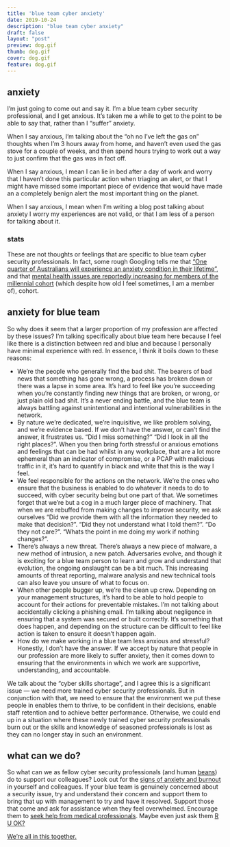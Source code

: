 ```yaml
---
title: 'blue team cyber anxiety'
date: 2019-10-24
description: "blue team cyber anxiety"
draft: false
layout: "post"
preview: dog.gif
thumb: dog.gif
cover: dog.gif
feature: dog.gif
---
```


## anxiety
I’m just going to come out and say it. I’m a blue team cyber security professional, and I get anxious. It’s taken me a while to get to the point to be able to say that, rather than I “suffer” anxiety.

When I say anxious, I’m talking about the “oh no I’ve left the gas on” thoughts when I’m 3 hours away from home, and haven’t even used the gas stove for a couple of weeks, and then spend hours trying to work out a way to just confirm that the gas was in fact off.

When I say anxious, I mean I can lie in bed after a day of work and worry that I haven’t done this particular action when triaging an alert, or that I might have missed some important piece of evidence that would have made an a completely benign alert the most important thing on the planet.

When I say anxious, I mean when I’m writing a blog post talking about anxiety I worry my experiences are not valid, or that I am less of a person for talking about it.

### stats
These are not thoughts or feelings that are specific to blue team cyber security professionals. In fact, some rough Googling tells me that [“One quarter of Australians will experience an anxiety condition in their lifetime”](https://www.beyondblue.org.au/media/statistics), and that [mental health issues are reportedly increasing for members of the millennial cohort](https://www.businessinsider.com/millennials-mental-health-burnout-lonely-depressed-money-stress/?r=AU&IR=T) (which despite how old I feel sometimes, I am a member of), cohort.

## anxiety for blue team
So why does it seem that a larger proportion of my profession are affected by these issues? I’m talking specifically about blue team here because I feel like there is a distinction between red and blue and because I personally have minimal experience with red. In essence, I think it boils down to these reasons:

- We’re the people who generally find the bad shit. The bearers of bad news that something has gone wrong, a process has broken down or there was a lapse in some area. It’s hard to feel like you’re succeeding when you’re constantly finding new things that are broken, or wrong, or just plain old bad shit. It’s a never ending battle, and the blue team is always battling against unintentional and intentional vulnerabilities in the network.
- By nature we’re dedicated, we’re inquisitive, we like problem solving, and we’re evidence based. If we don’t have the answer, or can’t find the answer, it frustrates us. “Did I miss something?” “Did I look in all the right places?”. When you then bring forth stressful or anxious emotions and feelings that can be had whilst in any workplace, that are a lot more ephemeral than an indicator of compromise, or a PCAP with malicious traffic in it, it’s hard to quantify in black and white that this is the way I feel.
- We feel responsible for the actions on the network. We’re the ones who ensure that the business is enabled to do whatever it needs to do to succeed, with cyber security being but one part of that. We sometimes forget that we’re but a cog in a much larger piece of machinery. That when we are rebuffed from making changes to improve security, we ask ourselves “Did we provide them with all the information they needed to make that decision?”. “Did they not understand what I told them?”. “Do they not care?”. “Whats the point in me doing my work if nothing changes?”.
- There’s always a new threat. There’s always a new piece of malware, a new method of intrusion, a new patch. Adversaries evolve, and though it is exciting for a blue team person to learn and grow and understand that evolution, the ongoing onslaught can be a bit much. This increasing amounts of threat reporting, malware analysis and new technical tools can also leave you unsure of what to focus on.
- When other people bugger up, we’re the clean up crew. Depending on your management structures, it’s hard to be able to hold people to account for their actions for preventable mistakes. I’m not talking about accidentally clicking a phishing email. I’m talking about negligence in ensuring that a system was secured or built correctly. It’s something that does happen, and depending on the structure can be difficult to feel like action is taken to ensure it doesn’t happen again.
- How do we make working in a blue team less anxious and stressful? Honestly, I don’t have the answer. If we accept by nature that people in our profession are more likely to suffer anxiety, then it comes down to ensuring that the environments in which we work are supportive, understanding, and accountable.

We talk about the “cyber skills shortage”, and I agree this is a significant issue — we need more trained cyber security professionals. But in conjunction with that, we need to ensure that the environment we put these people in enables them to thrive, to be confident in their decisions, enable staff retention and to achieve better performance. Otherwise, we could end up in a situation where these newly trained cyber security professionals burn out or the skills and knowledge of seasoned professionals is lost as they can no longer stay in such an environment.

## what can we do?
So what can we as fellow cyber security professionals (and human [beans](https://www.youtube.com/watch?v=gp9xu9qdQqc)) do to support our colleagues? Look out for the [signs of anxiety and burnout](https://www.beyondblue.org.au/the-facts/anxiety/signs-and-symptoms) in yourself and colleagues. If your blue team is genuinely concerned about a security issue, try and understand their concern and support them to bring that up with management to try and have it resolved. Support those that come and ask for assistance when they feel overwhelmed. Encourage them to [seek help from medical professionals](https://www.beyondblue.org.au/get-support/who-can-assist). Maybe even just ask them [R U OK?](https://www.ruok.org.au/how-to-ask)

[We’re all in this together.](https://www.youtube.com/watch?v=gbrbUfYSt0E)